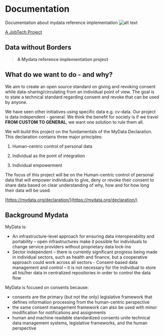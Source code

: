 # Documentation
Documentation about mydata reference implementation 
![alt text][logo]

[logo]: https://github.com/MagnumOpuses/project-meta/blob/master/img/jobtechdev_black.png "JobTech dev logo"

[A JobTech Project](https://www.jobtechdev.se)

## Data without Borders

> **A Mydata reference implementation project**

## What do we want to do - and why?

We aim to create an open source standard on giving and revoking consent while data-sharing/circulating from an individual point of view. The goal is to state a technical standard regarding consent and revoke that can be used by anyone.

We have seen other initiatives using specific data e.g. cv-data. Our project is data independent - general. We think the benefit for society is if we travel **FROM CUSTOM TO GENERAL**, we want one solution to rule them all.

We will build this project on the fundamentals of the MyData Declaration. This declaration contains three major principles:

1.  Human-centric control of personal data

2.  Individual as the point of integration

3.  Individual empowerment

The focus of this project will be on the Human-centric control of personal data that will empower individuals to give, deny or revoke their consent to share data based on clear understanding of why, how and for how long their data will be used.

[https://mydata.org/declaration/](https://mydata.org/declaration/)

## Background Mydata

MyData is:

- An infrastructure-level approach for ensuring data interoperability and portability – open infrastructures make it possible for individuals to change service providers without proprietary data lock-ins
- Sector independent – there is currently significant progress being made in individual sectors, such as health and finance, but a cooperative approach could work across all sectors - Consent-based data management and control – it is not necessary for the individual to store all his/her data in centralized repositories in order to control the data flow

MyData is focused on consents because:

- consents are the primary (but not the only) legislative framework that defines information processing from the human-centric perspective
- the same consent management framework can also be used with minor modification for notifications and assignments
- human and machine readable standardized consents unite technical data management systems, legislative frameworks, and the human perspective
